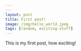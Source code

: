 ```yaml
---
---
layout: post
title: First post!
image: /img/hello_world.jpeg
tags: [random, exciting-stuff]
---
```


This is my first post, how exciting!
